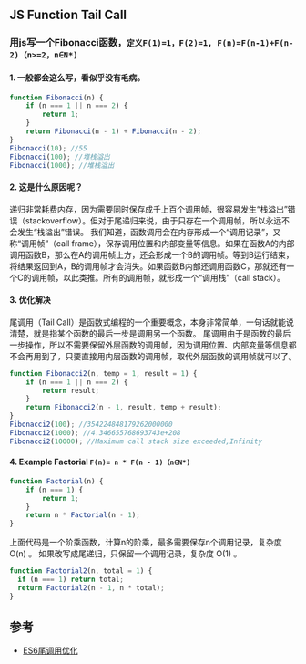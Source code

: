 ## JS Function Tail Call

### 用js写一个Fibonacci函数，`定义F(1)=1，F(2)=1, F(n)=F(n-1)+F(n-2)（n>=2，n∈N*)`
#### 1. 一般都会这么写，看似乎没有毛病。
```javascript
function Fibonacci(n) {
	if (n === 1 || n === 2) {
		return 1;
	}
	return Fibonacci(n - 1) + Fibonacci(n - 2);
}
Fibonacci(10); //55
Fibonacci(100); //堆栈溢出
Fibonacci(1000); //堆栈溢出
```
#### 2. 这是什么原因呢？
递归非常耗费内存，因为需要同时保存成千上百个调用帧，很容易发生“栈溢出”错误（stackoverflow）。但对于尾递归来说，由于只存在一个调用帧，所以永远不会发生“栈溢出”错误。 我们知道，函数调用会在内存形成一个“调用记录”，又称“调用帧”（call frame），保存调用位置和内部变量等信息。如果在函数A的内部调用函数B，那么在A的调用帧上方，还会形成一个B的调用帧。等到B运行结束，将结果返回到A，B的调用帧才会消失。如果函数B内部还调用函数C，那就还有一个C的调用帧，以此类推。所有的调用帧，就形成一个“调用栈”（call stack）。


#### 3. 优化解决
尾调用（Tail Call）是函数式编程的一个重要概念，本身非常简单，一句话就能说清楚，就是指某个函数的最后一步是调用另一个函数。
尾调用由于是函数的最后一步操作，所以不需要保留外层函数的调用帧，因为调用位置、内部变量等信息都不会再用到了，只要直接用内层函数的调用帧，取代外层函数的调用帧就可以了。
```javascript
function Fibonacci2(n, temp = 1, result = 1) {
	if (n === 1 || n === 2) {
		return result;
	}
	return Fibonacci2(n - 1, result, temp + result);
}
Fibonacci2(100); //354224848179262000000
Fibonacci2(1000); //4.346655768693743e+208
Fibonacci2(10000); //Maximum call stack size exceeded,Infinity
```

#### 4. Example Factorial `F(n)= n * F(n - 1)（n∈N*)`
```javascript
function Factorial(n) {
	if (n === 1) {
		return 1;
	}
	return n * Factorial(n - 1);
}
```
上面代码是一个阶乘函数，计算n的阶乘，最多需要保存n个调用记录，复杂度 O(n) 。
如果改写成尾递归，只保留一个调用记录，复杂度 O(1) 。
```javascript
function Factorial2(n, total = 1) {
  if (n === 1) return total;
  return Factorial2(n - 1, n * total);
}
```
## 参考

* [ES6尾调用优化](http://es6.ruanyifeng.com/#docs/function#%E5%B0%BE%E8%B0%83%E7%94%A8%E4%BC%98%E5%8C%96)
